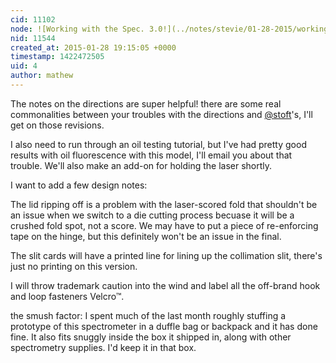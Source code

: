 ```yaml
---
cid: 11102
node: ![Working with the Spec. 3.0!](../notes/stevie/01-28-2015/working-with-the-spec-3-0)
nid: 11544
created_at: 2015-01-28 19:15:05 +0000
timestamp: 1422472505
uid: 4
author: mathew
---
```


The notes on the directions are super helpful! there are some real commonalities between your troubles with the directions and [@stoft](/profile/stoft)'s, I'll get on those revisions.

I also need to run through an oil testing tutorial, but I've had pretty good results with oil fluorescence with this model, I'll email you about that trouble.  We'll also make an add-on for holding the laser shortly. 

I want to add a few design notes:

The lid ripping off is a problem with the laser-scored fold that shouldn't be an issue when we switch to a die cutting process becuase it will be a crushed fold spot, not a score.  We may have to put a piece of re-enforcing tape on the hinge, but this definitely won't be an issue in the final.

The slit cards will have a printed line for lining up the collimation slit, there's just no printing on this version.

I will throw trademark caution into the wind and label all the off-brand hook and loop fasteners Velcro™.

the smush factor: I spent much of the last month roughly stuffing a prototype of this spectrometer in a duffle bag or backpack and it has done fine.  It also fits snuggly inside the box it shipped in, along with other spectrometry supplies.  I'd keep it in that box. 
